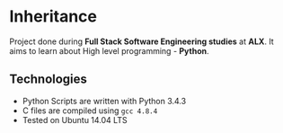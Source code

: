 # Inheritance
Project done during **Full Stack Software Engineering studies** at **ALX**. It aims to learn about High level programming - **Python**.

## Technologies
* Python Scripts are written with Python 3.4.3
* C files are compiled using `gcc 4.8.4`
* Tested on Ubuntu 14.04 LTS
